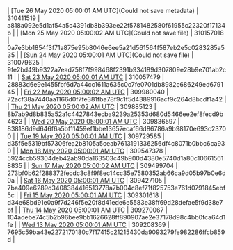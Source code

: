 | [Tue 26 May 2020 05:00:01 AM UTC](Could not save metadata) | 310411519 | a818a092e5d1af54a5c4391db8b393ee22f5781482580f61955c22320f17134b | 
| [Mon 25 May 2020 05:00:02 AM UTC](Could not save file) | 310157018 | 0a7e3bb1854f3f71a875e95b8046e6ee5a21d561564f587eb2e5c0283285a535 | 
| [Sun 24 May 2020 05:00:01 AM UTC](Could not save file) | 310079625 | 9fe2bd49b9322a7ead758f7f998468f2391b934189d307809e28b9e701ab2c11 | 
| [Sat 23 May 2020 05:00:01 AM UTC](https://transfer.sh/Ed4FV/dashninja-dbdump-20200523070001.tar.bz2) | 310057479 | 28883d6e9e1455fbf6d7a44cc1611a635c0c7fe0701db8982c686249ed679145 | 
| [Fri 22 May 2020 05:00:02 AM UTC](https://transfer.sh/h21PZ/dashninja-dbdump-20200522070002.tar.bz2) | 309980040 | 72acf38a7440aa1166d0f7fe381fba78f9c1f5d4389916acf9c264d8bcdf1a42 | 
| [Thu 21 May 2020 05:00:02 AM UTC](https://transfer.sh/6334L/dashninja-dbdump-20200521070002.tar.bz2) | 309885123 | 8b7ab9d8b835a52a1c4427843ecba9239a25353d680d5466ee2ef8fecd9b4623 | 
| [Wed 20 May 2020 05:00:01 AM UTC](https://transfer.sh/161VAi/dashninja-dbdump-20200520070001.tar.bz2) | 309836597 | 838186d9d646f6a5bf11459ef1bbe13657ecaf66d86786a9b98170e693c23700 | 
| [Tue 19 May 2020 05:00:01 AM UTC]() | 309729585 | d35f5e5319bf57306fea2b8105a5ceab7613191336256df4c8071b0bbc6ca930 | 
| [Mon 18 May 2020 05:00:01 AM UTC](https://transfer.sh/y2MEk/dashninja-dbdump-20200518070001.tar.bz2) | 309547378 | 5924ccb59304deb42ab90da163503c49b900d4380e5740d1a80c106615618835 | 
| [Sun 17 May 2020 05:00:02 AM UTC]() | 309499704 | 273bf0b62f288372fecdc3c8f9f8ec14cc35e7580352ab66ca9d05b97b0e6d0a | 
| [Sat 16 May 2020 05:00:01 AM UTC]() | 309427105 | 7ba409e6289d3408384416513778a7b004c8ef71f825753e761d0791845ebf5c | 
| [Fri 15 May 2020 05:00:01 AM UTC]() | 309301618 | d34e68bd91e0a9f7d246f5e20f8d41ede6e5583e38ff69d28defae5f9d38e7bf | 
| [Thu 14 May 2020 05:00:01 AM UTC](https://transfer.sh/JmX4s/dashninja-dbdump-20200514070001.tar.bz2) | 309270067 | 104adebe74c5b2b96bee9bb1626628ff890907ae2e37178d98c4bb0fca64d1fe | 
| [Wed 13 May 2020 05:00:01 AM UTC]() | 309208369 | 7695c59ba43e2272170180c7f17415c21215430da9093279fe982286ffcb859d | 
